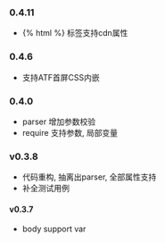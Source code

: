 ### 0.4.11
- {% html %} 标签支持cdn属性

### 0.4.6
- 支持ATF首屏CSS内嵌

### 0.4.0
- parser 增加参数校验
- require 支持参数, 局部变量

### v0.3.8
- 代码重构, 抽离出parser, 全部属性支持
- 补全测试用例

#### v0.3.7
- body support var